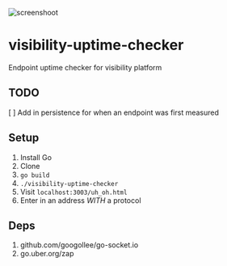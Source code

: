 ![screenshoot](https://i.imgur.com/TkTiNGP.jpg)

# visibility-uptime-checker
Endpoint uptime checker for visibility platform

## TODO
[ ] Add in persistence for when an endpoint was first measured

## Setup

1. Install Go
2. Clone
3. `go build`
4. `./visibility-uptime-checker`
5. Visit `localhost:3003/uh_oh.html`
6. Enter in an address *WITH* a protocol

## Deps

1. github.com/googollee/go-socket.io
2. go.uber.org/zap
